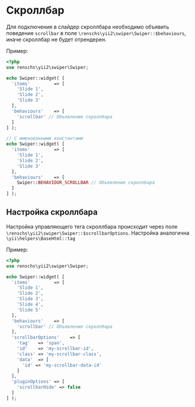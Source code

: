 # Скроллбар

Для подключения в слайдер скроллбара необходимо объявить поведение `scrollbar` в поле `\renschs\yii2\swiper\Swiper::$behaviours`, иначе скроллбар не будет отрендерен.

Пример:

```PHP
<?php
use renschs\yii2\swiper\Swiper;

echo Swiper::widget( [
  'items'         => [
    'Slide 1',
    'Slide 2',
    'Slide 3'
  ],
  'behaviours'    => [
    'scrollbar' // Объявление скроллбара
  ]
] );

// С именованными константами
echo Swiper::widget( [
  'items'         => [
    'Slide 1',
    'Slide 2',
    'Slide 3'
  ],
  'behaviours'    => [
    Swiper::BEHAVIOUR_SCROLLBAR // Объявление скроллбара
  ]
] );
```

## Настройка скроллбара

Настройка управляющего тега скроллбара происходит через поле `\renschs\yii2\swiper\Swiper::$scrollbarOptions`. 
Настройка аналогична `\yii\helpers\BaseHtml::tag`

Пример:

```PHP
<?php
use renschs\yii2\swiper\Swiper;

echo Swiper::widget( [
  'items'         => [
    'Slide 1',
    'Slide 2',
    'Slide 3',
    'Slide 4',
    'Slide 5'
  ],
  'behaviours'    => [
    'scrollbar' // Объявление скроллбара
  ],
  'scrollbarOptions'    => [
    'tag'   => 'span',
    'id'    => 'my-scrollbar-id',
    'class' => 'my-scrollbar-class',
    'data'  => [
      'id' => 'my-scrollbar-data-id'
    ]
  ],
  'pluginOptions' => [
    'scrollbarHide' => false
  ]
] );
```

